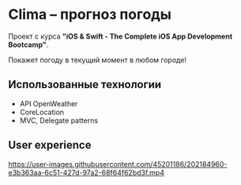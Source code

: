 # Clima – прогноз погоды
Проект с курса **"iOS & Swift - The Complete iOS App Development Bootcamp"**. 

Покажет погоду в текущий момент в любом городе!

## Использованные технологии
- API OpenWeather
- CoreLocation
- MVC, Delegate patterns

## User experience 

https://user-images.githubusercontent.com/45201186/202184960-e3b363aa-6c51-427d-97a2-68f64f62bd3f.mp4

